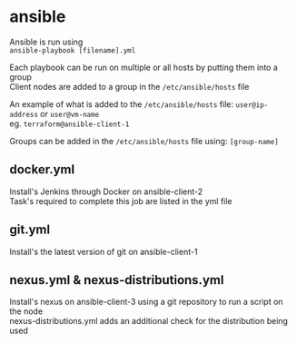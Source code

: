 # ansible
Ansible is run using  
`ansible-playbook [filename].yml`  
  
Each playbook can be run on multiple or all hosts by putting them into a group  
Client nodes are added to a group in the `/etc/ansible/hosts` file  

An example of what is added to the `/etc/ansible/hosts` file: `user@ip-address` or `user@vm-name`  
eg. `terraform@ansible-client-1` 

Groups can be added in the `/etc/ansible/hosts` file using: `[group-name]`

## docker.yml
Install's Jenkins through Docker on ansible-client-2  
Task's required to complete this job are listed in the yml file  

## git.yml
Install's the latest version of git on ansible-client-1  

## nexus.yml & nexus-distributions.yml
Install's nexus on ansible-client-3 using a git repository to run a script on the node  
nexus-distributions.yml adds an additional check for the distribution being used  
